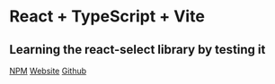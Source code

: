 # React + TypeScript + Vite

## Learning the react-select library by testing it

[NPM](https://www.npmjs.com/package/react-select)
[Website](https://react-select.com/home)
[Github](https://github.com/jedwatson/react-select)
